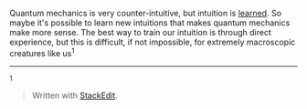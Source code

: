 Quantum mechanics is very counter-intuitive, but intuition is [learned](https://www.psychologytoday.com/us/basics/intuition). So maybe it's possible to learn new intuitions that makes quantum mechanics make more sense. The best way to train our intuition is through direct experience, but this is difficult, if not impossible, for extremely macroscopic creatures like us<sup>1</sup>

---
<sup>1</sup>


> Written with [StackEdit](https://stackedit.io/).
<!--stackedit_data:
eyJoaXN0b3J5IjpbMTA4NDQwNTQ3NywxNTU0MDYzODc3LDczMD
k5ODExNl19
-->